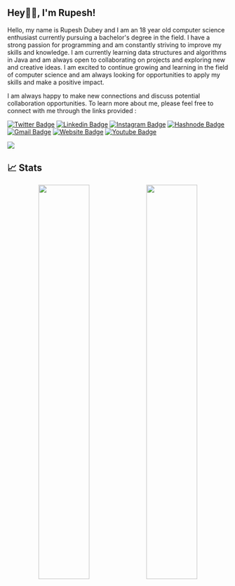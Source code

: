 ## Hey👋🏻, I'm Rupesh!

Hello, my name is Rupesh Dubey and I am an 18 year old computer science enthusiast currently pursuing a bachelor's degree in the field. I have a strong passion for programming and am constantly striving to improve my skills and knowledge. I am currently learning data structures and algorithms in Java and am always open to collaborating on projects and exploring new and creative ideas. I am excited to continue growing and learning in the field of computer science and am always looking for opportunities to apply my skills and make a positive impact.

I am always happy to make new connections and discuss potential collaboration opportunities. To learn more about me, please feel free to connect with me through the links provided :

[![Twitter Badge](https://img.shields.io/badge/-rupeshtwt-blue?style=flat-square&logo=twitter&logoColor=white&link=https://twitter.com/rupeshtwt/)](https://twitter.com/rupeshtwt)
[![Linkedin Badge](https://img.shields.io/badge/-rupeshexe-blue?style=flat-square&logo=Linkedin&logoColor=white&link=https://www.linkedin.com/in/rupeshexe/)](https://www.linkedin.com/in/rupeshexe/)
[![Instagram Badge](https://img.shields.io/badge/-rupeshexe-purple?style=flat-square&logo=instagram&logoColor=white&link=https://instagram.com/rupeshexe/)](https://instagram.com/rupeshexe)
[![Hashnode Badge](https://img.shields.io/badge/-@rupeshexe-03a57a?style=flat-square&labelColor=000000&logo=Hashnode&link=https://rupeshexe.hashnode.dev/)](https://rupeshexe.hashnode.dev/)
[![Gmail Badge](https://img.shields.io/badge/-contactrupeshdubey@gmail.com-c14438?style=flat-square&logo=Gmail&logoColor=white&link=mailto:contactrupeshdubey@gmail.com)](mailto:contactrupeshdubey@gmail.com)
[![Website Badge](https://img.shields.io/badge/-Portfolio%20Website-black?style=flat-square&logo=notion&logoColor=white&link=https://rupeshexe.github.io/)](https://rupeshexe.github.io/)
[![Youtube Badge](https://img.shields.io/badge/-rupeshexe-darkred?style=flat-square&logo=youtube&logoColor=white&link=https://www.youtube.com/@rupeshexe)](https://www.youtube.com/@rupeshexe)

<img src="https://github-readme-activity-graph.cyclic.app/graph?username=rupeshexe&bg_color=0f2d3d&color=1cadfb&line=1cadfb&point=1cadfb&area=true&hide_border=true">

## 📈 Stats

<p align="center">
	
  <img width="48%" src="https://github-readme-stats.vercel.app/api?username=rupeshexe&show_icons=true&theme=tokyonight" />
  <img width="48%" src="https://github-readme-streak-stats.herokuapp.com/?user=rupeshexe&theme=tokyonight" />
</p>
